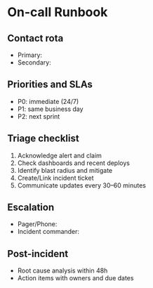# On-call Runbook

## Contact rota
- Primary: <TBD>
- Secondary: <TBD>

## Priorities and SLAs
- P0: immediate (24/7)
- P1: same business day
- P2: next sprint

## Triage checklist
1. Acknowledge alert and claim
2. Check dashboards and recent deploys
3. Identify blast radius and mitigate
4. Create/Link incident ticket
5. Communicate updates every 30–60 minutes

## Escalation
- Pager/Phone: <TBD>
- Incident commander: <TBD>

## Post-incident
- Root cause analysis within 48h
- Action items with owners and due dates